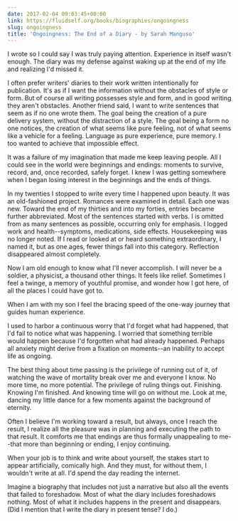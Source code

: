 ```yaml
---
date: 2017-02-04 09:03:45+00:00
link: https://fluidself.org/books/biographies/ongoingness
slug: ongoingness
title: 'Ongoingness: The End of a Diary - by Sarah Manguso'
---
```


I wrote so I could say I was truly paying attention. Experience in itself wasn't enough. The diary was my defense against waking up at the end of my life and realizing I'd missed it.

I often prefer writers' diaries to their work written intentionally for publication. It's as if I want the information without the obstacles of style or form. But of course all writing possesses style and form, and in good writing they aren't obstacles. Another friend said, I want to write sentences that seem as if no one wrote them. The goal being the creation of a pure delivery system, without the distraction of a style. The goal being a form no one notices, the creation of what seems like pure feeling, not of what seems like a vehicle for a feeling. Language as pure experience, pure memory. I too wanted to achieve that impossible effect.

It was a failure of my imagination that made me keep leaving people. All I could see in the world were beginnings and endings: moments to survive, record, and, once recorded, safely forget. I knew I was getting somewhere when I began losing interest in the beginnings and the ends of things.

In my twenties I stopped to write every time I happened upon beauty. It was an old-fashioned project. Romances were examined in detail. Each one was new. Toward the end of my thirties and into my forties, entries became further abbreviated. Most of the sentences started with verbs. I is omitted from as many sentences as possible, occurring only for emphasis. I logged work and health--symptoms, medications, side effects. Housekeeping was no longer noted. If I read or looked at or heard something extraordinary, I named it, but as one ages, fewer things fall into this category. Reflection disappeared almost completely.

Now I am old enough to know what I'll never accomplish. I will never be a soldier, a physicist, a thousand other things. It feels like relief. Sometimes I feel a twinge, a memory of youthful promise, and wonder how I got here, of all the places I could have got to.

When I am with my son I feel the bracing speed of the one-way journey that guides human experience.

I used to harbor a continuous worry that I'd forget what had happened, that I'd fail to notice what was happening. I worried that something terrible would happen because I'd forgotten what had already happened. Perhaps all anxiety might derive from a fixation on moments--an inability to accept life as ongoing.

The best thing about time passing is the privilege of running out of it, of watching the wave of mortality break over me and everyone I know. No more time, no more potential. The privilege of ruling things out. Finishing. Knowing I'm finished. And knowing time will go on without me. Look at me, dancing my little dance for a few moments against the background of eternity.

Often I believe I'm working toward a result, but always, once I reach the result, I realize all the pleasure was in planning and executing the path to that result. It comforts me that endings are thus formally unappealing to me--that more than beginning or ending, I enjoy continuing.

When your job is to think and write about yourself, the stakes start to appear artificially, comically high. And they must, for without them, I wouldn't write at all. I'd spend the day reading the internet.

Imagine a biography that includes not just a narrative but also all the events that failed to foreshadow. Most of what the diary includes foreshadows nothing. Most of what it includes happens in the present and disappears. (Did I mention that I write the diary in present tense? I do.)
